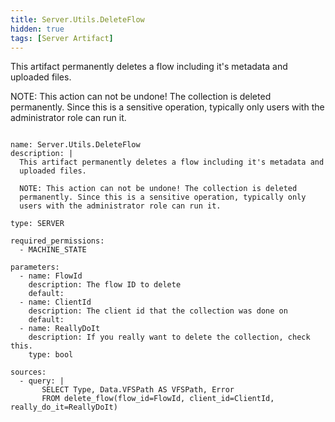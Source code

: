 ```yaml
---
title: Server.Utils.DeleteFlow
hidden: true
tags: [Server Artifact]
---
```


This artifact permanently deletes a flow including it's metadata and
uploaded files.

NOTE: This action can not be undone! The collection is deleted
permanently. Since this is a sensitive operation, typically only
users with the administrator role can run it.


<pre><code class="language-yaml">
name: Server.Utils.DeleteFlow
description: |
  This artifact permanently deletes a flow including it's metadata and
  uploaded files.

  NOTE: This action can not be undone! The collection is deleted
  permanently. Since this is a sensitive operation, typically only
  users with the administrator role can run it.

type: SERVER

required_permissions:
  - MACHINE_STATE

parameters:
  - name: FlowId
    description: The flow ID to delete
    default:
  - name: ClientId
    description: The client id that the collection was done on
    default:
  - name: ReallyDoIt
    description: If you really want to delete the collection, check this.
    type: bool

sources:
  - query: |
       SELECT Type, Data.VFSPath AS VFSPath, Error
       FROM delete_flow(flow_id=FlowId, client_id=ClientId, really_do_it=ReallyDoIt)

</code></pre>

